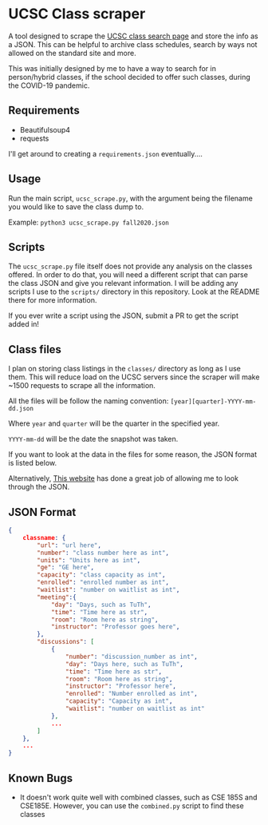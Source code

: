 # UCSC Class scraper

A tool designed to scrape the [UCSC class search page](https://pisa.ucsc.edu/class_search/) and store the info as a JSON. This can be helpful to archive class schedules, search by ways not allowed on the standard site and more.

This was initially designed by me to have a way to search for in person/hybrid classes, if the school decided to offer such classes, during the COVID-19 pandemic.

## Requirements

- Beautifulsoup4
- requests

I'll get around to creating a `requirements.json` eventually....

## Usage

Run the main script, `ucsc_scrape.py`, with the argument being the filename you would like to save the class dump to.

Example: `python3 ucsc_scrape.py fall2020.json`

## Scripts

The `ucsc_scrape.py` file itself does not provide any analysis on the classes offered. In order to do that, you will need a different script that can parse the class JSON and give you relevant information. I will be adding any scripts I use to the `scripts/` directory in this repository. Look at the README there for more information.

If you ever write a script using the JSON, submit a PR to get the script added in!

## Class files

I plan on storing class listings in the `classes/` directory as long as I use them. This will reduce load on the UCSC servers since the scraper will make ~1500 requests to scrape all the information.

All the files will be follow the naming convention: `[year][quarter]-YYYY-mm-dd.json`

Where `year` and `quarter` will be the quarter in the specified year.

`YYYY-mm-dd` will be the date the snapshot was taken.

If you want to look at the data in the files for some reason, the JSON format is listed below.

Alternatively, [This website](http://jsonviewer.stack.hu/) has done a great job of allowing me to look through the JSON.

## JSON Format

```json
{
    classname: {
        "url": "url here",
        "number": "class number here as int",
        "units": "Units here as int",
        "ge": "GE here",
        "capacity": "class capacity as int",
        "enrolled": "enrolled number as int",
        "waitlist": "number on waitlist as int",
        "meeting":{
            "day": "Days, such as TuTh",
            "time": "Time here as str",
            "room": "Room here as string",
            "instructor": "Professor goes here",
        },
        "discussions": [
            {
                "number": "discussion_number as int",
                "day": "Days here, such as TuTh",
                "time": "Time here as str",
                "room": "Room here as string",
                "instructor": "Professor here",
                "enrolled": "Number enrolled as int",
                "capacity": "Capacity as int",
                "waitlist": "number on waitlist as int"
            },
            ...
        ]
    },
    ...
}
```

## Known Bugs

- It doesn't work quite well with combined classes, such as CSE 185S and CSE185E. However, you can use the `combined.py` script to find these classes
